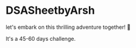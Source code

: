 # DSASheetbyArsh
 let's embark on this thrilling adventure together! 🌟

 It's a 45-60 days challenge.
